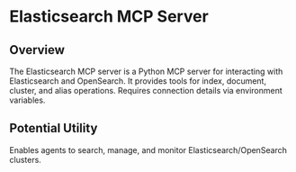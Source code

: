 # Elasticsearch MCP Server

## Overview
The Elasticsearch MCP server is a Python MCP server for interacting with Elasticsearch and OpenSearch. It provides tools for index, document, cluster, and alias operations. Requires connection details via environment variables.

## Potential Utility
Enables agents to search, manage, and monitor Elasticsearch/OpenSearch clusters.
